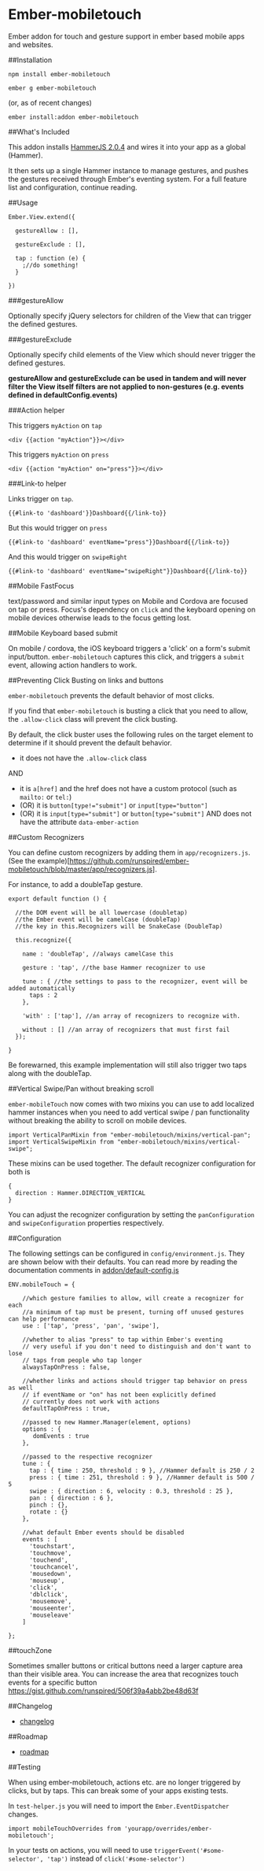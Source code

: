 # Ember-mobiletouch

Ember addon for touch and gesture support in ember based mobile apps and websites.


##Installation

`npm install ember-mobiletouch`

`ember g ember-mobiletouch`

(or, as of recent changes)

`ember install:addon ember-mobiletouch`


##What's Included

This addon installs [HammerJS 2.0.4](https://github.com/hammerjs/hammer.js) and wires it into
your app as a global (Hammer).

It then sets up a single Hammer instance to manage gestures, and pushes the gestures received
through Ember's eventing system.  For a full feature list and configuration, continue reading.


##Usage

```
Ember.View.extend({
  
  gestureAllow : [],
  
  gestureExclude : [],
  
  tap : function (e) {
    ;//do something!
  }

})
```

###gestureAllow

Optionally specify jQuery selectors for children of the View that can
trigger the defined gestures.


###gestureExclude

Optionally specify child elements of the View which should never
trigger the defined gestures.

**gestureAllow and gestureExclude can be used in tandem and will never filter the View itself**
**filters are not applied to non-gestures (e.g. events defined in defaultConfig.events)**


###Action helper

This triggers `myAction` on `tap`

`<div {{action "myAction"}}></div>`

This triggers `myAction` on `press`

`<div {{action "myAction" on="press"}}></div>`

###Link-to helper

Links trigger on `tap`.

`{{#link-to 'dashboard'}}Dashboard{{/link-to}}`

But this would trigger on `press`

`{{#link-to 'dashboard' eventName="press"}}Dashboard{{/link-to}}`

And this would trigger on `swipeRight`

`{{#link-to 'dashboard' eventName="swipeRight"}}Dashboard{{/link-to}}`



##Mobile FastFocus

text/password and similar input types on Mobile and Cordova are focused
on tap or press.  Focus's dependency on `click` and the keyboard opening
on mobile devices otherwise leads to the focus getting lost.

##Mobile Keyboard based submit

On mobile / cordova, the iOS keyboard triggers a 'click' on a form's submit input/button.
`ember-mobiletouch` captures this click, and triggers a `submit` event, allowing action handlers
to work.



##Preventing Click Busting on links and buttons

`ember-mobiletouch` prevents the default behavior of most clicks.

If you find that `ember-mobiletouch` is busting a click that you need to allow,
the `.allow-click` class will prevent the click busting.

By default, the click buster uses the following rules on the target element to
determine if it should prevent the default behavior.

- it does not have the `.allow-click` class

AND

- it is `a[href]` and the href does not have a custom protocol (such as `mailto:` or `tel:`)
- (OR) it is `button[type!="submit"]` or  `input[type="button"]`
- (OR) it is `input[type="submit"]` or `button[type="submit"]` AND does not have the attribute `data-ember-action`



##Custom Recognizers

You can define custom recognizers by adding them in `app/recognizers.js`.  (See the example)[https://github.com/runspired/ember-mobiletouch/blob/master/app/recognizers.js].

For instance, to add a doubleTap gesture.

```
export default function () {

  //the DOM event will be all lowercase (doubletap)
  //the Ember event will be camelCase (doubleTap)
  //the key in this.Recognizers will be SnakeCase (DoubleTap)

  this.recognize({

    name : 'doubleTap', //always camelCase this

    gesture : 'tap', //the base Hammer recognizer to use

    tune : { //the settings to pass to the recognizer, event will be added automatically
      taps : 2
    },

    'with' : ['tap'], //an array of recognizers to recognize with.

    without : [] //an array of recognizers that must first fail
  });

}

```
Be forewarned, this example implementation will still also trigger two taps along with the doubleTap.



##Vertical Swipe/Pan without breaking scroll

`ember-mobileTouch` now comes with two mixins you can use to add localized hammer instances when you need to
add vertical swipe / pan functionality without breaking the ability to scroll on mobile devices.

`import VerticalPanMixin from "ember-mobiletouch/mixins/vertical-pan";`
`import VerticalSwipeMixin from "ember-mobiletouch/mixins/vertical-swipe";`

These mixins can be used together.  The default recognizer configuration for both is

```
{
  direction : Hammer.DIRECTION_VERTICAL
}
```

You can adjust the recognizer configuration by setting the `panConfiguration` and `swipeConfiguration`
properties respectively.



##Configuration

The following settings can be configured in `config/environment.js`.  They are shown below with their defaults.
You can read more by reading the documentation comments in [addon/default-config.js](https://github.com/runspired/ember-mobiletouch/blob/master/addon/default-config.js)

```
ENV.mobileTouch = {

    //which gesture families to allow, will create a recognizer for each
    //a minimum of tap must be present, turning off unused gestures can help performance
    use : ['tap', 'press', 'pan', 'swipe'],

    //whether to alias "press" to tap within Ember's eventing
    // very useful if you don't need to distinguish and don't want to lose
    // taps from people who tap longer
    alwaysTapOnPress : false,
    
    //whether links and actions should trigger tap behavior on press as well
    // if eventName or "on" has not been explicitly defined
    // currently does not work with actions
    defaultTapOnPress : true,

    //passed to new Hammer.Manager(element, options)
    options : {
       domEvents : true
    },
    
    //passed to the respective recognizer
    tune : {
      tap : { time : 250, threshold : 9 }, //Hammer default is 250 / 2
      press : { time : 251, threshold : 9 }, //Hammer default is 500 / 5
      swipe : { direction : 6, velocity : 0.3, threshold : 25 },
      pan : { direction : 6 },
      pinch : {},
      rotate : {}
    },
    
    //what default Ember events should be disabled
    events : [
      'touchstart',
      'touchmove',
      'touchend',
      'touchcancel',
      'mousedown',
      'mouseup',
      'click',
      'dblclick',
      'mousemove',
      'mouseenter',
      'mouseleave'
    ]

};
```

##touchZone

Sometimes smaller buttons or critical buttons need a larger capture area than their visible area.
You can increase the area that recognizes touch events for a specific button
https://gist.github.com/runspired/506f39a4abb2be48d63f


##Changelog

- [changelog](./CHANGELOG.md)


##Roadmap

- [roadmap](./ROADMAP.md)

##Testing

When using ember-mobiletouch, actions etc. are no longer triggered by clicks, but by taps.
This can break some of your apps existing tests.

In `test-helper.js` you will need to import the `Ember.EventDispatcher` changes.

`import mobileTouchOverrides from 'yourapp/overrides/ember-mobiletouch';`

In your tests on actions, you will need to use `triggerEvent('#some-selector', 'tap')` instead
of `click('#some-selector')`

